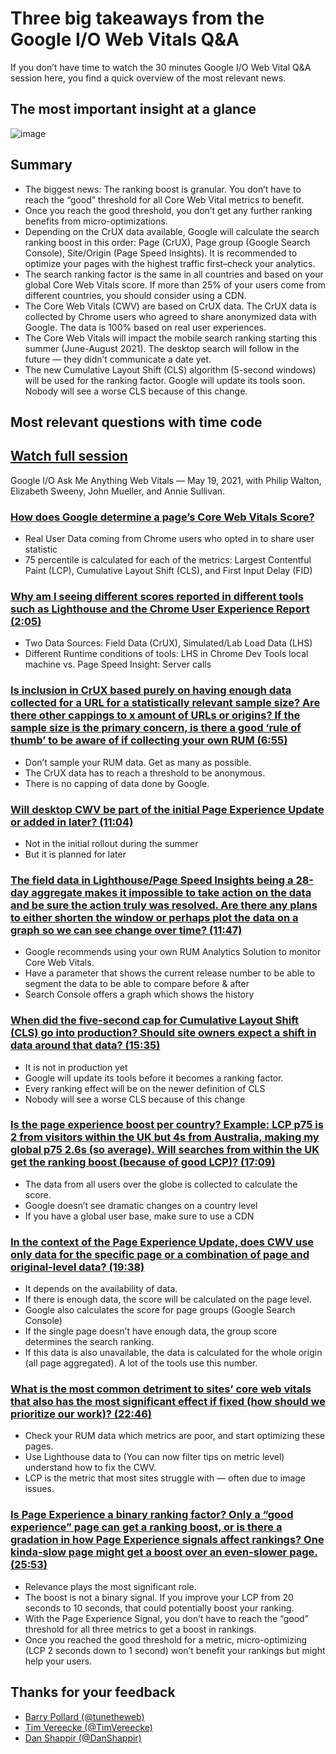 # Three big takeaways from the Google I/O Web Vitals Q&A
If you don’t have time to watch the 30 minutes Google I/O Web Vital Q&A session here, you find a quick overview of the most relevant news.

## The most important insight at a glance

![image](https://user-images.githubusercontent.com/21277749/119262133-724f5b00-bbda-11eb-978b-cdec2d54bae6.png)

## Summary
* The biggest news: The ranking boost is granular. You don’t have to reach the “good” threshold for all Core Web Vital metrics to benefit.
* Once you reach the good threshold, you don’t get any further ranking benefits from micro-optimizations.
* Depending on the CrUX data available, Google will calculate the search ranking boost in this order: Page (CrUX), Page group (Google Search Console), Site/Origin (Page Speed Insights). It is recommended to optimize your pages with the highest traffic first–check your analytics.
* The search ranking factor is the same in all countries and based on your global Core Web Vitals score. If more than 25% of your users come from different countries, you should consider using a CDN.
* The Core Web Vitals (CWV) are based on CrUX data. The CrUX data is collected by Chrome users who agreed to share anonymized data with Google. The data is 100% based on real user experiences.
* The Core Web Vitals will impact the mobile search ranking starting this summer (June-August 2021). The desktop search will follow in the future — they didn’t communicate a date yet.
* The new Cumulative Layout Shift (CLS) algorithm (5-second windows) will be used for the ranking factor. Google will update its tools soon. Nobody will see a worse CLS because of this change.

## Most relevant questions with time code

## [Watch full session](https://youtu.be/HWm6WNkHs90)
Google I/O Ask Me Anything Web Vitals — May 19, 2021, with Philip Walton, Elizabeth Sweeny, John Mueller, and Annie Sullivan.

### [How does Google determine a page’s Core Web Vitals Score?](https://youtu.be/HWm6WNkHs90)

* Real User Data coming from Chrome users who opted in to share user statistic
* 75 percentile is calculated for each of the metrics: Largest Contentful Paint (LCP), Cumulative Layout Shift (CLS), and First Input Delay (FID)

### [Why am I seeing different scores reported in different tools such as Lighthouse and the Chrome User Experience Report (2:05)](https://youtu.be/HWm6WNkHs90?t=127)

* Two Data Sources: Field Data (CrUX), Simulated/Lab Load Data (LHS)
* Different Runtime conditions of tools: LHS in Chrome Dev Tools local machine vs. Page Speed Insight: Server calls

### [Is inclusion in CrUX based purely on having enough data collected for a URL for a statistically relevant sample size? Are there other cappings to x amount of URLs or origins? If the sample size is the primary concern, is there a good ‘rule of thumb’ to be aware of if collecting your own RUM (6:55)](https://youtu.be/HWm6WNkHs90?t=415)
 

* Don’t sample your RUM data. Get as many as possible.
* The CrUX data has to reach a threshold to be anonymous.
* There is no capping of data done by Google.

### [Will desktop CWV be part of the initial Page Experience Update or added in later? (11:04)](https://youtu.be/HWm6WNkHs90?t=664)

* Not in the initial rollout during the summer
* But it is planned for later

### [The field data in Lighthouse/Page Speed Insights being a 28-day aggregate makes it impossible to take action on the data and be sure the action truly was resolved. Are there any plans to either shorten the window or perhaps plot the data on a graph so we can see change over time? (11:47)](https://youtu.be/HWm6WNkHs90?t=707)

* Google recommends using your own RUM Analytics Solution to monitor Core Web Vitals.
* Have a parameter that shows the current release number to be able to segment the data to be able to compare before & after
* Search Console offers a graph which shows the history

### [When did the five-second cap for Cumulative Layout Shift (CLS) go into production? Should site owners expect a shift in data around that data? (15:35)](https://youtu.be/HWm6WNkHs90?t=935)
 
* It is not in production yet
* Google will update its tools before it becomes a ranking factor.
* Every ranking effect will be on the newer definition of CLS
* Nobody will see a worse CLS because of this change

### [Is the page experience boost per country? Example: LCP p75 is 2 from visitors within the UK but 4s from Australia, making my global p75 2.6s (so average). Will searches from within the UK get the ranking boost (because of good LCP)? (17:09)](https://youtu.be/HWm6WNkHs90?t=1029)

* The data from all users over the globe is collected to calculate the score.
* Google doesn’t see dramatic changes on a country level
* If you have a global user base, make sure to use a CDN

### [In the context of the Page Experience Update, does CWV use only data for the specific page or a combination of page and original-level data? (19:38)](https://youtu.be/HWm6WNkHs90?t=1178)

* It depends on the availability of data.
* If there is enough data, the score will be calculated on the page level.
* Google also calculates the score for page groups (Google Search Console)
* If the single page doesn’t have enough data, the group score determines the search ranking.
* If this data is also unavailable, the data is calculated for the whole origin (all page aggregated). A lot of the tools use this number.

### [What is the most common detriment to sites’ core web vitals that also has the most significant effect if fixed (how should we prioritize our work)? (22:46)](https://youtu.be/HWm6WNkHs90?t=1366)

* Check your RUM data which metrics are poor, and start optimizing these pages.
* Use Lighthouse data to (You can now filter tips on metric level) understand how to fix the CWV.
* LCP is the metric that most sites struggle with — often due to image issues.

### [Is Page Experience a binary ranking factor? Only a “good experience” page can get a ranking boost, or is there a gradation in how Page Experience signals affect rankings? One kinda-slow page might get a boost over an even-slower page. (25:53)](https://youtu.be/HWm6WNkHs90?t=1553)

* Relevance plays the most significant role.
* The boost is not a binary signal. If you improve your LCP from 20 seconds to 10 seconds, that could potentially boost your ranking.
* With the Page Experience Signal, you don’t have to reach the “good” threshold for all three metrics to get a boost in rankings.
* Once you reached the good threshold for a metric, micro-optimizing (LCP 2 seconds down to 1 second) won’t benefit your rankings but might help your users.


## Thanks for your feedback
* [Barry Pollard (@tunetheweb)](https://twitter.com/tunetheweb)
* [Tim Vereecke (@TimVereecke)](https://twitter.com/TimVereecke)
* [Dan Shappir (@DanShappir)](https://twitter.com/DanShappir)
